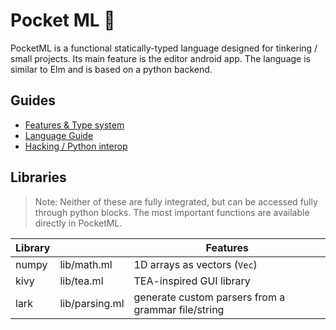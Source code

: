 # Pocket ML 📱

PocketML is a functional statically-typed language designed for
tinkering / small projects. Its main feature is the editor android app.
The language is similar to Elm and is based on a python backend.

## Guides
- [Features & Type system](docs/Features.ml)
- [Language Guide](docs/Guide.md)
- [Hacking / Python interop](docs/Hacking.md)

## Libraries
> Note: Neither of these are fully integrated, but can be accessed fully through python blocks. The most important functions are available directly in PocketML.

| Library |  | Features |
| --- | --- | ---|
| numpy | lib/math.ml| 1D arrays as vectors (`Vec`) |
| kivy | lib/tea.ml | TEA-inspired GUI library |
| lark | lib/parsing.ml | generate custom parsers from a grammar file/string |

